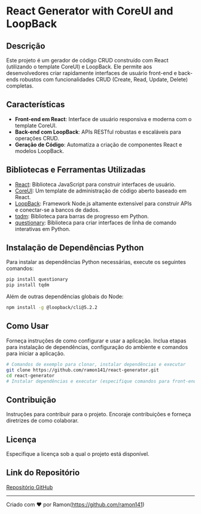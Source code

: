 # React Generator with CoreUI and LoopBack

## Descrição
Este projeto é um gerador de código CRUD construído com React (utilizando o template CoreUI) e LoopBack. Ele permite aos desenvolvedores criar rapidamente interfaces de usuário front-end e back-ends robustos com funcionalidades CRUD (Create, Read, Update, Delete) completas.

## Características
- **Front-end em React**: Interface de usuário responsiva e moderna com o template CoreUI.
- **Back-end com LoopBack**: APIs RESTful robustas e escaláveis para operações CRUD.
- **Geração de Código**: Automatiza a criação de componentes React e modelos LoopBack.

## Bibliotecas e Ferramentas Utilizadas
- [React](https://reactjs.org/): Biblioteca JavaScript para construir interfaces de usuário.
- [CoreUI](https://coreui.io/react/): Um template de administração de código aberto baseado em React.
- [LoopBack](https://loopback.io/): Framework Node.js altamente extensível para construir APIs e conectar-se a bancos de dados.
- [tqdm](https://github.com/tqdm/tqdm): Biblioteca para barras de progresso em Python.
- [questionary](https://github.com/tmbo/questionary): Biblioteca para criar interfaces de linha de comando interativas em Python.

## Instalação de Dependências Python
Para instalar as dependências Python necessárias, execute os seguintes comandos:

```bash
pip install questionary
pip install tqdm
```

Além de outras dependências globais do Node:
```bash
npm install -g @loopback/cli@5.2.2
```

## Como Usar
Forneça instruções de como configurar e usar a aplicação. Inclua etapas para instalação de dependências, configuração do ambiente e comandos para iniciar a aplicação.

```bash
# Comandos de exemplo para clonar, instalar dependências e executar
git clone https://github.com/ramon141/react-generator.git
cd react-generator
# Instalar dependências e executar (especifique comandos para front-end e back-end)
```

## Contribuição
Instruções para contribuir para o projeto. Encoraje contribuições e forneça diretrizes de como colaborar.

## Licença
Especifique a licença sob a qual o projeto está disponível.

## Link do Repositório
[Repositório GitHub](https://github.com/ramon141/react-generator)

---

Criado com ❤️ por Ramon(https://github.com/ramon141)
